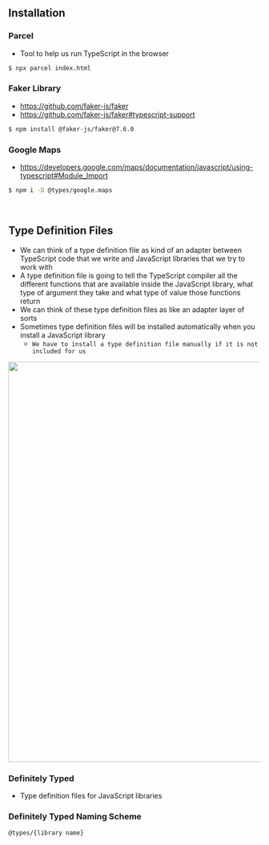 ## Installation

### Parcel

-   Tool to help us run TypeScript in the browser

```sh
$ npx parcel index.html
```

### Faker Library

-   https://github.com/faker-js/faker
-   https://github.com/faker-js/faker#typescript-support

```sh
$ npm install @faker-js/faker@7.6.0
```

### Google Maps

-   https://developers.google.com/maps/documentation/javascript/using-typescript#Module_Import

```sh
$ npm i -D @types/google.maps
```

<br>

## Type Definition Files

-   We can think of a type definition file as kind of an adapter between TypeScript code that we write and JavaScript libraries that we try to work with
-   A type definition file is going to tell the TypeScript compiler all the different functions that are available inside the JavaScript library, what type of argument they take and what type of value those functions return
-   We can think of these type definition files as like an adapter layer of sorts
-   Sometimes type definition files will be installed automatically when you install a JavaScript library
    -   `We have to install a type definition file manually if it is not included for us`

<image src="../public/type-definition-file.png" width="800px" />

### Definitely Typed

-   Type definition files for JavaScript libraries

### Definitely Typed Naming Scheme

```plain
@types/{library name}
```
